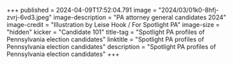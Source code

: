 +++
published = 2024-04-09T17:52:04.791
image = "2024/03/01k0-8hfj-zvrj-6vd3.jpeg"
image-description = "PA attorney general candidates 2024"
image-credit = "Illustration by Leise Hook / For Spotlight PA"
image-size = "hidden"
kicker = "Candidate 101"
title-tag = "Spotlight PA profiles of Pennsylvania election candidates"
linktitle = "Spotlight PA profiles of Pennsylvania election candidates"
description = "Spotlight PA profiles of Pennsylvania election candidates"
+++
